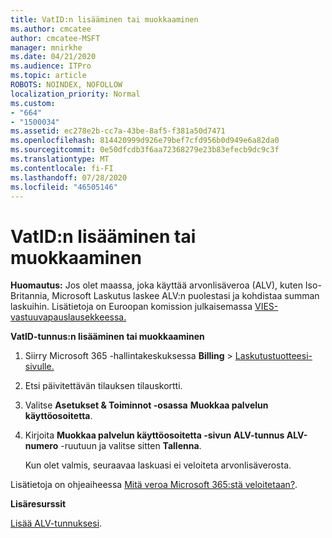 ```yaml
---
title: VatID:n lisääminen tai muokkaaminen
ms.author: cmcatee
author: cmcatee-MSFT
manager: mnirkhe
ms.date: 04/21/2020
ms.audience: ITPro
ms.topic: article
ROBOTS: NOINDEX, NOFOLLOW
localization_priority: Normal
ms.custom:
- "664"
- "1500034"
ms.assetid: ec278e2b-cc7a-43be-8af5-f381a50d7471
ms.openlocfilehash: 814420999d926e79bef7cfd956b0d949e6a82da0
ms.sourcegitcommit: 0e50dfcdb3f6aa72368279e23b83efecb9dc9c3f
ms.translationtype: MT
ms.contentlocale: fi-FI
ms.lasthandoff: 07/28/2020
ms.locfileid: "46505146"
---
```

# <a name="how-to-add-or-edit-a-vatid"></a>VatID:n lisääminen tai muokkaaminen

**Huomautus:** Jos olet maassa, joka käyttää arvonlisäveroa (ALV), kuten Iso-Britannia, Microsoft Laskutus laskee ALV:n puolestasi ja kohdistaa summan laskuihin. Lisätietoja on Euroopan komission julkaisemassa [VIES-vastuuvapauslausekkeessa.](https://go.microsoft.com/fwlink/p/?LinkID=841741)

**VatID-tunnus:n lisääminen tai muokkaaminen**

1. Siirry Microsoft 365 -hallintakeskuksessa **Billing** \> [Laskutustuotteesi-sivulle.](https://go.microsoft.com/fwlink/p/?linkid=842054)

2. Etsi päivitettävän tilauksen tilauskortti.

3. Valitse **Asetukset & Toiminnot -osassa** **Muokkaa palvelun käyttöosoitetta**.

4. Kirjoita **Muokkaa palvelun käyttöosoitetta -sivun** **ALV-tunnus ALV-numero** -ruutuun ja valitse sitten **Tallenna**.

    Kun olet valmis, seuraavaa laskuasi ei veloiteta arvonlisäverosta.

Lisätietoja on ohjeaiheessa [Mitä veroa Microsoft 365:stä veloitetaan?](https://docs.microsoft.com/microsoft-365/commerce/billing-and-payments/tax-information).

**Lisäresurssit**

[Lisää ALV-tunnuksesi](https://docs.microsoft.com/microsoft-365/commerce/billing-and-payments/tax-information?view=o365-worldwide#add-your-vat-id-eu-countries-only).